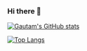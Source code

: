 ### Hi there 👋

[![Gautam's GitHub stats](https://github-readme-stats.vercel.app/api?username=dev-codergautam&show_icons=true&count_private=true)](https://github.com/dev-codergautam)

[![Top Langs](https://github-readme-stats.vercel.app/api/top-langs/?username=dev-codergautam&count_private=true)](https://github.com/dev-codergautam)
